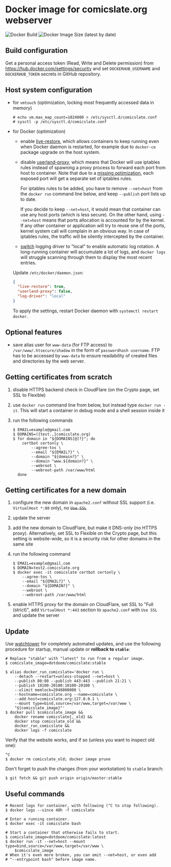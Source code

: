 # Docker image for comicslate.org webserver

![Docker Build](https://github.com/dotdoom/comicslate/actions/workflows/ci.yml/badge.svg)
![Docker Image Size (latest by date)](https://img.shields.io/docker/image-size/dotdoom/comicslate)

## Build configuration

Get a personal access token (Read, Write and Delete permission) from
https://hub.docker.com/settings/security and set `DOCKERHUB_USERNAME` and
`DOCKERHUB_TOKEN` secrets in GitHub repository.

## Host system configuration

- for `vmtouch` (optimization, locking most frequently accessed data in memory)

  ```
  # echo vm.max_map_count=1024000 > /etc/sysctl.d/comicslate.conf
  # sysctl -p /etc/sysctl.d/comicslate.conf
  ```

- for Docker (optimization)

  - enable [live-restore](https://docs.docker.com/config/containers/live-restore/), which allows
    containers to keep running even when Docker daemon is restarted, for example
    due to `docker-ce` package upgrade on the host system.

  - disable [userland-proxy](https://docs.docker.com/v1.7/articles/networking/),
    which means that Docker will use iptables rules instead of spawning a
    proxy process to forward each port from host to container. Note that due to
    a [missing optimization](https://github.com/moby/moby/issues/11185), each
    exposed port will get a separate set of iptables rules.

    For iptables rules to be added, you have to remove `--net=host` from the
    `docker run` command line below, and keep `--publish` port lists up to date.

    If you decide to keep `--net=host`, it would mean that container can use any
    host ports (which is less secure). On the other hand, using `--net=host`
    means that ports allocation is accounted for by the kernel. If any other
    container or application will try to reuse one of the ports, kernel system
    call will complain in an obvious way. In case of iptables rules, the traffic
    will be silently intercepted by the container.

  - [switch](https://docs.docker.com/config/containers/logging/configure/)
    logging driver to "local" to enable automatic log rotation. A long-running
    container will accumulate a lot of logs, and `docker logs` will struggle
    scanning through them to display the most recent entries.

  Update `/etc/docker/daemon.json`:

  ```json
  {
    "live-restore": true,
    "userland-proxy": false,
    "log-driver": "local"
  }
  ```

  To apply the settings, restart Docker daemon with `systemctl restart docker`.

## Optional features

- save alias user for `www-data` (for FTP access) to `/var/www/.htsecure/shadow`
  in the form of `passwordhash username`. FTP has to be accessed by `www-data`
  to ensure readability of created files and directories by the web server.

## Getting certificates from scratch

1. disable HTTPS backend check in CloudFlare (on the Crypto page, set SSL to
   Flexible)

1. use `docker run` command line from below, but instead type `docker run -it`.
   This will start a container in debug mode and a shell session inside it

1. run the following commands

   ```shell
   $ EMAIL=example@gmail.com
   $ DOMAINS=({test.,}comicslate.org)
   $ for domain in "${DOMAINS[@]?}"; do
       certbot certonly \
           --agree-tos \
           --email "${EMAIL?}" \
           --domain "${domain?}" \
           --domain "www.${domain?}" \
           --webroot \
           --webroot-path /var/www/html
     done
   ```

## Getting certificates for a new domain

1. configure the new domain in `apache2.conf` without SSL support (i.e.
   `VirtualHost *:80` only), no ~~`Use SSL`~~

1. update the server

1. add the new domain to CloudFlare, but make it DNS-only (no HTTPS proxy).
   Alternatively, set SSL to Flexible on the Crypto page, but this setting is
   website-wide, so it is a security risk for other domains in the same site

1. run the following command

   ```shell
   $ EMAIL=example@gmail.com
   $ DOMAIN=test2.comicslate.org
   $ docker exec -it comicslate certbot certonly \
       --agree-tos \
       --email "${EMAIL?}" \
       --domain "${DOMAIN?}" \
       --webroot \
       --webroot-path /var/www/html
   ```

1. enable HTTPS proxy for the domain on CloudFlare, set SSL to "Full (strict)",
   add `VirtualHost *:443` section to `apache2.conf` with `Use SSL` and update
   the server

## Update

Use [watchtower](https://github.com/containrrr/watchtower) for completely
automated updates, and use the following procedure for startup, manual update or
**rollback to `stable`**:

```shell
# Replace "stable" with "latest" to run from a regular image.
$ comicslate_image=dotdoom/comicslate:stable

$ alias docker_run_comicslate='docker run \
    --detach --restart=unless-stopped --net=host \
    --publish 80:80 --publish 443:443 --publish 21:21 \
    --publish 10100-20100:10100-20100 \
    --ulimit memlock=2048000000 \
    --hostname=comicslate.org --name=comicslate \
    --add-host=comicslate.org:127.0.0.1 \
    --mount type=bind,source=/var/www,target=/var/www \
    "${comicslate_image}"'
$ docker pull $comicslate_image &&
    docker rename comicslate{,_old} &&
    docker stop comicslate_old &&
    docker_run_comicslate &&
    docker logs -f comicslate
```

Verify that the website works, and if so (unless you want to inspect old one):

```shell
^C
$ docker rm comicslate_old; docker image prune
```

Don't forget to push the changes (from your workstation) to `stable` branch:

```shell
$ git fetch && git push origin origin/master:stable
```

## Useful commands

```shell
# Recent logs for container, with following (^C to stop following).
$ docker logs --since 48h -f comicslate

# Enter a running container.
$ docker exec -it comicslate bash

# Start a container that otherwise fails to start.
$ comicslate_image=dotdoom/comicslate:latest
$ docker run -it --net=host --mount type=bind,source=/var/www,target=/var/www \
    $comicslate_image
# When it's even more broken, you can omit --net=host, or even add
# "--entrypoint bash" before image name.
```
